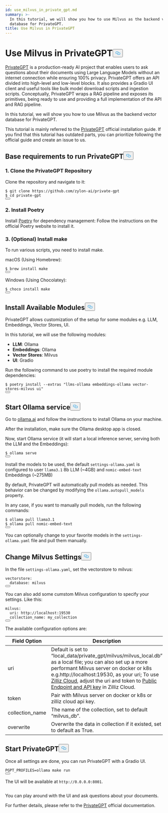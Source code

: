 ```yaml
---
id: use_milvus_in_private_gpt.md
summary: >-
  In this tutorial, we will show you how to use Milvus as the backend vector
  database for PrivateGPT.
title: Use Milvus in PrivateGPT
---
```

<h1 id="Use-Milvus-in-PrivateGPT" class="common-anchor-header">Use Milvus in PrivateGPT<button data-href="#Use-Milvus-in-PrivateGPT" class="anchor-icon" translate="no">
      <svg translate="no"
        aria-hidden="true"
        focusable="false"
        height="20"
        version="1.1"
        viewBox="0 0 16 16"
        width="16"
      >
        <path
          fill="#0092E4"
          fill-rule="evenodd"
          d="M4 9h1v1H4c-1.5 0-3-1.69-3-3.5S2.55 3 4 3h4c1.45 0 3 1.69 3 3.5 0 1.41-.91 2.72-2 3.25V8.59c.58-.45 1-1.27 1-2.09C10 5.22 8.98 4 8 4H4c-.98 0-2 1.22-2 2.5S3 9 4 9zm9-3h-1v1h1c1 0 2 1.22 2 2.5S13.98 12 13 12H9c-.98 0-2-1.22-2-2.5 0-.83.42-1.64 1-2.09V6.25c-1.09.53-2 1.84-2 3.25C6 11.31 7.55 13 9 13h4c1.45 0 3-1.69 3-3.5S14.5 6 13 6z"
        ></path>
      </svg>
    </button></h1><p><a href="https://privategpt.dev/">PrivateGPT</a> is a production-ready AI project that enables users to ask questions about their documents using Large Language Models without an internet connection while ensuring 100% privacy. PrivateGPT offers an API divided into high-level and low-level blocks. It also provides a Gradio UI client and useful tools like bulk model download scripts and ingestion scripts. Conceptually, PrivateGPT wraps a RAG pipeline and exposes its primitives, being ready to use and providing a full implementation of the API and RAG pipeline.</p>
<p>In this tutorial, we will show you how to use Milvus as the backend vector database for PrivateGPT.</p>
<div class="alert note">
<p>This tutorial is mainly referred to the <a href="https://docs.privategpt.dev/installation/getting-started/installation">PrivateGPT</a> official installation guide. If you find that this tutorial has outdated parts, you can prioritize following the official guide and create an issue to us.</p>
</div>
<h2 id="Base-requirements-to-run-PrivateGPT" class="common-anchor-header">Base requirements to run PrivateGPT<button data-href="#Base-requirements-to-run-PrivateGPT" class="anchor-icon" translate="no">
      <svg translate="no"
        aria-hidden="true"
        focusable="false"
        height="20"
        version="1.1"
        viewBox="0 0 16 16"
        width="16"
      >
        <path
          fill="#0092E4"
          fill-rule="evenodd"
          d="M4 9h1v1H4c-1.5 0-3-1.69-3-3.5S2.55 3 4 3h4c1.45 0 3 1.69 3 3.5 0 1.41-.91 2.72-2 3.25V8.59c.58-.45 1-1.27 1-2.09C10 5.22 8.98 4 8 4H4c-.98 0-2 1.22-2 2.5S3 9 4 9zm9-3h-1v1h1c1 0 2 1.22 2 2.5S13.98 12 13 12H9c-.98 0-2-1.22-2-2.5 0-.83.42-1.64 1-2.09V6.25c-1.09.53-2 1.84-2 3.25C6 11.31 7.55 13 9 13h4c1.45 0 3-1.69 3-3.5S14.5 6 13 6z"
        ></path>
      </svg>
    </button></h2><h3 id="1-Clone-the-PrivateGPT-Repository" class="common-anchor-header">1. Clone the PrivateGPT Repository</h3><p>Clone the repository and navigate to it:</p>
<pre><code translate="no" class="language-shell"><span class="hljs-meta prompt_">$ </span><span class="language-bash">git <span class="hljs-built_in">clone</span> https://github.com/zylon-ai/private-gpt</span>
<span class="hljs-meta prompt_">$ </span><span class="language-bash"><span class="hljs-built_in">cd</span> private-gpt</span>
<button class="copy-code-btn"></button></code></pre>
<h3 id="2-Install-Poetry" class="common-anchor-header">2. Install Poetry</h3><p>Install <a href="https://python-poetry.org/docs/#installing-with-the-official-installer">Poetry</a> for dependency management: Follow the instructions on the official Poetry website to install it.</p>
<h3 id="3-Optional-Install-make" class="common-anchor-header">3. (Optional) Install make</h3><p>To run various scripts, you need to install make.</p>
<p>macOS (Using Homebrew):</p>
<pre><code translate="no" class="language-shell"><span class="hljs-meta prompt_">$ </span><span class="language-bash">brew install make</span>
<button class="copy-code-btn"></button></code></pre>
<p>Windows
(Using Chocolatey):</p>
<pre><code translate="no" class="language-shell"><span class="hljs-meta prompt_">$ </span><span class="language-bash">choco install make</span>
<button class="copy-code-btn"></button></code></pre>
<h2 id="Install-Available-Modules" class="common-anchor-header">Install Available Modules<button data-href="#Install-Available-Modules" class="anchor-icon" translate="no">
      <svg translate="no"
        aria-hidden="true"
        focusable="false"
        height="20"
        version="1.1"
        viewBox="0 0 16 16"
        width="16"
      >
        <path
          fill="#0092E4"
          fill-rule="evenodd"
          d="M4 9h1v1H4c-1.5 0-3-1.69-3-3.5S2.55 3 4 3h4c1.45 0 3 1.69 3 3.5 0 1.41-.91 2.72-2 3.25V8.59c.58-.45 1-1.27 1-2.09C10 5.22 8.98 4 8 4H4c-.98 0-2 1.22-2 2.5S3 9 4 9zm9-3h-1v1h1c1 0 2 1.22 2 2.5S13.98 12 13 12H9c-.98 0-2-1.22-2-2.5 0-.83.42-1.64 1-2.09V6.25c-1.09.53-2 1.84-2 3.25C6 11.31 7.55 13 9 13h4c1.45 0 3-1.69 3-3.5S14.5 6 13 6z"
        ></path>
      </svg>
    </button></h2><p>PrivateGPT allows customization of the setup for some modules e.g. LLM, Embeddings, Vector Stores, UI.</p>
<p>In this tutorial, we will use the following modules:</p>
<ul>
<li><strong>LLM</strong>: Ollama</li>
<li><strong>Embeddings</strong>: Ollama</li>
<li><strong>Vector Stores</strong>: Milvus</li>
<li><strong>UI</strong>: Gradio</li>
</ul>
<p>Run the following command to use poetry to install the required module dependencies:</p>
<pre><code translate="no" class="language-shell"><span class="hljs-meta prompt_">$ </span><span class="language-bash">poetry install --extras <span class="hljs-string">&quot;llms-ollama embeddings-ollama vector-stores-milvus ui&quot;</span></span>
<button class="copy-code-btn"></button></code></pre>
<h2 id="Start-Ollama-service" class="common-anchor-header">Start Ollama service<button data-href="#Start-Ollama-service" class="anchor-icon" translate="no">
      <svg translate="no"
        aria-hidden="true"
        focusable="false"
        height="20"
        version="1.1"
        viewBox="0 0 16 16"
        width="16"
      >
        <path
          fill="#0092E4"
          fill-rule="evenodd"
          d="M4 9h1v1H4c-1.5 0-3-1.69-3-3.5S2.55 3 4 3h4c1.45 0 3 1.69 3 3.5 0 1.41-.91 2.72-2 3.25V8.59c.58-.45 1-1.27 1-2.09C10 5.22 8.98 4 8 4H4c-.98 0-2 1.22-2 2.5S3 9 4 9zm9-3h-1v1h1c1 0 2 1.22 2 2.5S13.98 12 13 12H9c-.98 0-2-1.22-2-2.5 0-.83.42-1.64 1-2.09V6.25c-1.09.53-2 1.84-2 3.25C6 11.31 7.55 13 9 13h4c1.45 0 3-1.69 3-3.5S14.5 6 13 6z"
        ></path>
      </svg>
    </button></h2><p>Go to <a href="https://ollama.com/">ollama.ai</a> and follow the instructions to install Ollama on your machine.</p>
<p>After the installation, make sure the Ollama desktop app is closed.</p>
<p>Now, start Ollama service (it will start a local inference server, serving both the LLM and the Embeddings):</p>
<pre><code translate="no" class="language-shell"><span class="hljs-meta prompt_">$ </span><span class="language-bash">ollama serve</span>
<button class="copy-code-btn"></button></code></pre>
<p>Install the models to be used, the default <code translate="no">settings-ollama.yaml</code> is configured to user <code translate="no">llama3.1</code> 8b LLM (~4GB) and <code translate="no">nomic-embed-text</code> Embeddings (~275MB)</p>
<p>By default, PrivateGPT will automatically pull models as needed. This behavior can be changed by modifying the <code translate="no">ollama.autopull_models</code> property.</p>
<p>In any case, if you want to manually pull models, run the following commands:</p>
<pre><code translate="no" class="language-shell"><span class="hljs-meta prompt_">$ </span><span class="language-bash">ollama pull llama3.1</span>
<span class="hljs-meta prompt_">$ </span><span class="language-bash">ollama pull nomic-embed-text</span>
<button class="copy-code-btn"></button></code></pre>
<p>You can optionally change to your favorite models in the <code translate="no">settings-ollama.yaml</code> file and pull them manually.</p>
<h2 id="Change-Milvus-Settings" class="common-anchor-header">Change Milvus Settings<button data-href="#Change-Milvus-Settings" class="anchor-icon" translate="no">
      <svg translate="no"
        aria-hidden="true"
        focusable="false"
        height="20"
        version="1.1"
        viewBox="0 0 16 16"
        width="16"
      >
        <path
          fill="#0092E4"
          fill-rule="evenodd"
          d="M4 9h1v1H4c-1.5 0-3-1.69-3-3.5S2.55 3 4 3h4c1.45 0 3 1.69 3 3.5 0 1.41-.91 2.72-2 3.25V8.59c.58-.45 1-1.27 1-2.09C10 5.22 8.98 4 8 4H4c-.98 0-2 1.22-2 2.5S3 9 4 9zm9-3h-1v1h1c1 0 2 1.22 2 2.5S13.98 12 13 12H9c-.98 0-2-1.22-2-2.5 0-.83.42-1.64 1-2.09V6.25c-1.09.53-2 1.84-2 3.25C6 11.31 7.55 13 9 13h4c1.45 0 3-1.69 3-3.5S14.5 6 13 6z"
        ></path>
      </svg>
    </button></h2><p>In the file <code translate="no">settings-ollama.yaml</code>, set the vectorstore to milvus:</p>
<pre><code translate="no" class="language-yaml"><span class="hljs-attr">vectorstore:</span>
  <span class="hljs-attr">database:</span> <span class="hljs-string">milvus</span>
<button class="copy-code-btn"></button></code></pre>
<p>You can also add some cumstom Milvus configuration to specify your settings.
Like this:</p>
<pre><code translate="no" class="language-yaml"><span class="hljs-attr">milvus:</span>
  <span class="hljs-attr">uri:</span> <span class="hljs-string">http://localhost:19530</span>
  <span class="hljs-attr">collection_name:</span> <span class="hljs-string">my_collection</span>
<button class="copy-code-btn"></button></code></pre>
<p>The available configuration options are:</p>
<table>
<thead>
<tr><th>Field Option</th><th>Description</th></tr>
</thead>
<tbody>
<tr><td>uri</td><td>Default is set to “local_data/private_gpt/milvus/milvus_local.db” as a local file; you can also set up a more performant Milvus server on docker or k8s e.g.http://localhost:19530, as your uri; To use <a href="https://zilliz.com/cloud">Zilliz Cloud</a>, adjust the uri and token to <a href="https://docs.zilliz.com/docs/on-zilliz-cloud-console#cluster-details">Public Endpoint and API key</a> in Zilliz Cloud.</td></tr>
<tr><td>token</td><td>Pair with Milvus server on docker or k8s or zilliz cloud api key.</td></tr>
<tr><td>collection_name</td><td>The name of the collection, set to default “milvus_db”.</td></tr>
<tr><td>overwrite</td><td>Overwrite the data in collection if it existed, set to default as True.</td></tr>
</tbody>
</table>
<h2 id="Start-PrivateGPT" class="common-anchor-header">Start PrivateGPT<button data-href="#Start-PrivateGPT" class="anchor-icon" translate="no">
      <svg translate="no"
        aria-hidden="true"
        focusable="false"
        height="20"
        version="1.1"
        viewBox="0 0 16 16"
        width="16"
      >
        <path
          fill="#0092E4"
          fill-rule="evenodd"
          d="M4 9h1v1H4c-1.5 0-3-1.69-3-3.5S2.55 3 4 3h4c1.45 0 3 1.69 3 3.5 0 1.41-.91 2.72-2 3.25V8.59c.58-.45 1-1.27 1-2.09C10 5.22 8.98 4 8 4H4c-.98 0-2 1.22-2 2.5S3 9 4 9zm9-3h-1v1h1c1 0 2 1.22 2 2.5S13.98 12 13 12H9c-.98 0-2-1.22-2-2.5 0-.83.42-1.64 1-2.09V6.25c-1.09.53-2 1.84-2 3.25C6 11.31 7.55 13 9 13h4c1.45 0 3-1.69 3-3.5S14.5 6 13 6z"
        ></path>
      </svg>
    </button></h2><p>Once all settings are done, you can run PrivateGPT with a Gradio UI.</p>
<pre><code translate="no" class="language-shell">PGPT_PROFILES=ollama make run
<button class="copy-code-btn"></button></code></pre>
<p>The UI will be available at <code translate="no">http://0.0.0.0:8001</code>.</p>
<p>
  <span class="img-wrapper">
    <img translate="no" src="/docs/v2.6.x/assets/private_gpt_ui.png" alt="" class="doc-image" id="" />
    <span></span>
  </span>
</p>
<p>You can play around with the UI and ask questions about your documents.</p>
<p>For further details, please refer to the <a href="https://docs.privategpt.dev/">PrivateGPT</a> official documentation.</p>
